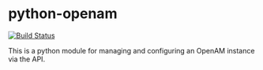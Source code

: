 # python-openam

[![Build Status](https://travis-ci.org/dj-wasabi/python-openam.svg?branch=master)](https://travis-ci.org/dj-wasabi/python-openam)

This is a python module for managing and configuring an OpenAM instance via the API.
